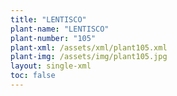 ```yaml
---
title: "LENTISCO"
plant-name: "LENTISCO"
plant-number: "105"
plant-xml: /assets/xml/plant105.xml
plant-img: /assets/img/plant105.jpg
layout: single-xml
toc: false
---
```

